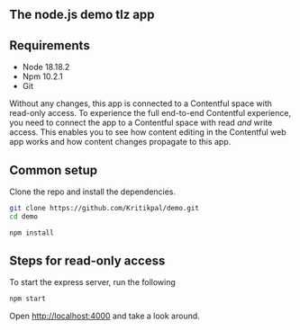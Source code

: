 ## The node.js demo tlz app



## Requirements

* Node 18.18.2
* Npm 10.2.1
* Git

Without any changes, this app is connected to a Contentful space with read-only access. To experience the full end-to-end Contentful experience, you need to connect the app to a Contentful space with read _and_ write access. This enables you to see how content editing in the Contentful web app works and how content changes propagate to this app.

## Common setup

Clone the repo and install the dependencies.

```bash
git clone https://github.com/Kritikpal/demo.git
cd demo
```

```bash
npm install
```

## Steps for read-only access

To start the express server, run the following

```bash
npm start
```

Open [http://localhost:4000](http://localhost:4000) and take a look around.
